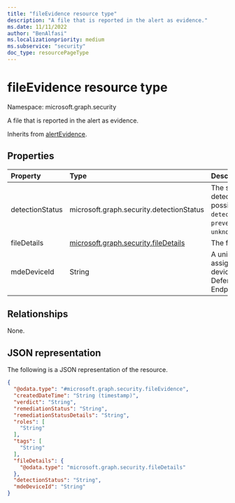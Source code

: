 ```yaml
---
title: "fileEvidence resource type"
description: "A file that is reported in the alert as evidence."
ms.date: 11/11/2022
author: "BenAlfasi"
ms.localizationpriority: medium
ms.subservice: "security"
doc_type: resourcePageType
---
```



# fileEvidence resource type

Namespace: microsoft.graph.security

A file that is reported in the alert as evidence.

Inherits from [alertEvidence](../resources/security-alertevidence.md).

## Properties
|Property|Type|Description|
|:---|:---|:---|
|detectionStatus|microsoft.graph.security.detectionStatus|The status of the detection.The possible values are: `detected`, `blocked`, `prevented`, `unknownFutureValue`.|
|fileDetails|[microsoft.graph.security.fileDetails](../resources/security-filedetails.md)|The file details.|
|mdeDeviceId|String|A unique identifier assigned to a device by Microsoft Defender for Endpoint.|

## Relationships
None.

## JSON representation
The following is a JSON representation of the resource.
<!-- {
  "blockType": "resource",
  "@odata.type": "microsoft.graph.security.fileEvidence"
}
-->
``` json
{
  "@odata.type": "#microsoft.graph.security.fileEvidence",
  "createdDateTime": "String (timestamp)",
  "verdict": "String",
  "remediationStatus": "String",
  "remediationStatusDetails": "String",
  "roles": [
    "String"
  ],
  "tags": [
    "String"
  ],
  "fileDetails": {
    "@odata.type": "microsoft.graph.security.fileDetails"
  },
  "detectionStatus": "String",
  "mdeDeviceId": "String"
}
```